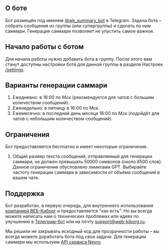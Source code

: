 ## О боте

Бот размещён под именем [@wk_summary_bot](https://t.me/wk_summary_bot?start) в Telegram. Задача бота – собрать сообщения
из группы (или супергруппы) и сделать по ним саммари. Генерация саммари позволяет не упустить самое важное.

## Начало работы с ботом

Для начала работы нужно добавить бота в группу. После этого вам станут доступны настройки бота для данной группы в
разделе Настроек [/settings](https://t.me/wk_summary_bot?settings).

## Варианты генерации саммари

1. Ежедневно: в 16:00 по Мск (рекомендуется для чатов с большим количеством сообщений).
2. Еженедельно: в пятницу в 16:00 по Мск.
3. Ежемесячно: в последний день месяца 16:00 по Мск (подойдёт для чатов с небольшим количеством сообщений).

## Ограничения

Бот предоставляется бесплатно и имеет некоторые ограничения.

1. Общий размер текста сообщений, отправляемый для генерации саммари, не должен превышать 50000 символов (около 8500
   слов). Данное ограничение обусловлено лимитами GPT. Выбирайте частоту генерации саммари в зависимости от объёма
   сообщений в вашем чате.

## Поддержка

Бот разработан, в первую очередь, для внутреннего использования [компанией ВЕБ-Киборг](https://web-kiborg.ru) и
предоставляется "как есть". Но вы всегда можете написать нам о технических проблемах или идеях по улучшению
в [Телеграм-бот](https://t.me/web_kiborg_bot) или на почту [support@web-kiborg.ru](mailto:support@web-kiborg.ru).

Мы решили не закрывать исходный код для прозрачности работы – вы всегда можете доработать бота под свои задачи. Для
генерации саммари мы используем [API сервиса Neyro](https://neyro.adviz.pro).

